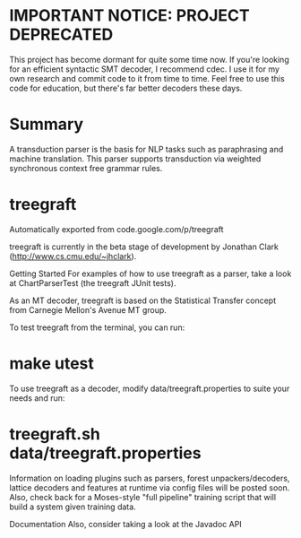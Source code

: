 # IMPORTANT NOTICE: PROJECT DEPRECATED
This project has become dormant for quite some time now. If you're looking for an efficient syntactic SMT decoder, I recommend cdec. I use it for my own research and commit code to it from time to time. Feel free to use this code for education, but there's far better decoders these days.

# Summary
A transduction parser is the basis for NLP tasks such as paraphrasing and machine translation. This parser supports transduction via weighted synchronous context free grammar rules.

# treegraft
Automatically exported from code.google.com/p/treegraft


treegraft is currently in the beta stage of development by Jonathan Clark (http://www.cs.cmu.edu/~jhclark).

Getting Started
For examples of how to use treegraft as a parser, take a look at ChartParserTest (the treegraft JUnit tests).

As an MT decoder, treegraft is based on the Statistical Transfer concept from Carnegie Mellon's Avenue MT group.

To test treegraft from the terminal, you can run:

# make utest
To use treegraft as a decoder, modify data/treegraft.properties to suite your needs and run:

# treegraft.sh data/treegraft.properties
Information on loading plugins such as parsers, forest unpackers/decoders, lattice decoders and features at runtime via config files will be posted soon. Also, check back for a Moses-style "full pipeline" training script that will build a system given training data.

Documentation
Also, consider taking a look at the Javadoc API
